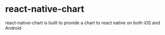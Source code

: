 # react-native-chart
react-native-chart is built to provide a chart to react native on both iOS and Android
